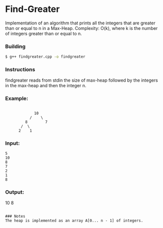 # Find-Greater

Implementation of an algorithm that prints all the integers that are greater than or equal to n in a Max-Heap. 
Complexity: O(k), where k is the number of integers greater than or equal to n.

### Building
``` bash
$ g++ findgreater.cpp -o findgreater
```
### Instructions

  findgreater reads from stdin the size of max-heap followed by the integers in the max-heap and then the integer n.

### Example:
```

             10 
           /    \
         8        7
       /  \
      2    1 

```
### Input:
``` 
5
10
8
7
2
1
8
```
### Output:
10
8
```

### Notes
The heap is implemented as an array A[0... n - 1] of integers. 
